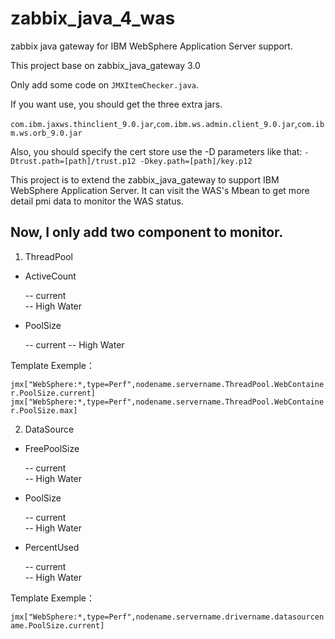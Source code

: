 # zabbix_java_4_was
zabbix java gateway for IBM WebSphere Application Server support.

This project base on zabbix_java_gateway 3.0

Only add some code on `JMXItemChecker.java`.

If you want use, you should get the three extra jars.

`com.ibm.jaxws.thinclient_9.0.jar`,`com.ibm.ws.admin.client_9.0.jar`,`com.ibm.ws.orb_9.0.jar`

Also, you should specify the cert store use the -D parameters like that:
`-Dtrust.path=[path]/trust.p12 -Dkey.path=[path]/key.p12`



This project is to extend the zabbix_java_gateway to support IBM WebSphere Application Server. It can visit the WAS's Mbean to get more detail pmi data to monitor the WAS status.

## Now, I only add two component to monitor.
1. ThreadPool

  - ActiveCount
  
    -- current    
    -- High Water
    
  - PoolSize
  
    -- current 
    -- High Water
    
Template Exemple：

   `jmx["WebSphere:*,type=Perf",nodename.servername.ThreadPool.WebContainer.PoolSize.current]`
   `jmx["WebSphere:*,type=Perf",nodename.servername.ThreadPool.WebContainer.PoolSize.max]`
   
2. DataSource

  - FreePoolSize
  
    -- current    
    -- High Water
    
  - PoolSize
  
    -- current    
    -- High Water
    
  - PercentUsed
  
    -- current    
    -- High Water
    
Template Exemple：

  `jmx["WebSphere:*,type=Perf",nodename.servername.drivername.datasourcename.PoolSize.current]`
